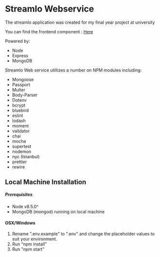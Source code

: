 # Streamlo Webservice
The streamlo application was created for my final year project at university

You can find the frontend component : [Here](https://github.com/richard534/StreamloFrontEnd)

Powered by:
<ul>
  <li>Node</li>
  <li>Express</li>
  <li>MongoDB</li>
</ul>

Streamlo Web service utillizes a number on NPM modules including:
<ul>
  <li>Mongoose</li>
  <li>Passport</li>
  <li>Multer</li>
  <li>Body-Parser</li>
  <li>Dotenv</li>
  <li>bcrypt</li>
  <li>bluebird</li>
  <li>eslint</li>
  <li>lodash</li>
  <li>moment</li>
  <li>validator</li>
  <li>chai</li>
  <li>mocha</li>
  <li>supertest</li>
  <li>nodemon</li>
  <li>nyc (Istanbul)</li>
  <li>prettier</li>
  <li>rewire</li>
</ul>

## Local Machine Installation
##### Prerequisites
* Node v8.5.0^
* MongoDB (mongod) running on local machine

#### OSX/Windows
1.  Rename ".env.example" to ".env" and change the placeholder values to suit your environment.
2.	Run “npm install”
3.	Run "npm start"
